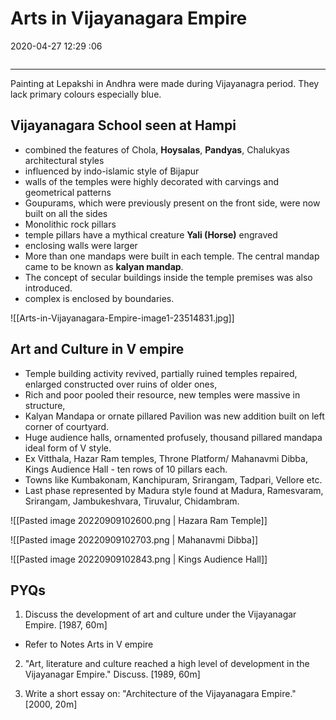 # Arts in Vijayanagara Empire
2020-04-27 12:29 :06

```toc
```
---

 Painting at Lepakshi in Andhra were made during Vijayanagra period. They lack primary colours especially blue.
 
##  Vijayanagara School seen at Hampi 
-   combined the features of Chola, **Hoysalas**, **Pandyas**, Chalukyas architectural styles
-   influenced by indo-islamic style of Bijapur 
-   walls of the temples were highly decorated with carvings and geometrical patterns
-   Goupurams, which were previously present on the front side, were now built on all the sides
-   Monolithic rock pillars
-   temple pillars have a mythical creature **Yali (Horse)** engraved
-   enclosing walls were larger
-   More than one mandaps were built in each temple. The central mandap came to be known as **kalyan mandap**.
-   The concept of secular buildings inside the temple premises was also introduced.
-   complex is enclosed by boundaries.
 
![[Arts-in-Vijayanagara-Empire-image1-23514831.jpg]]
 
## Art and Culture in V empire
-   Temple building activity revived, partially ruined temples repaired, enlarged constructed over ruins of older ones,
-   Rich and poor pooled their resource, new temples were massive in structure,
-   Kalyan Mandapa or ornate pillared Pavilion was new addition built on left corner of courtyard.
-   Huge audience halls, ornamented profusely, thousand pillared mandapa ideal form of V style.
-   Ex Vitthala, Hazar Ram temples, Throne Platform/ Mahanavmi Dibba, Kings Audience Hall - ten rows of 10 pillars each.
-   Towns like Kumbakonam, Kanchipuram, Srirangam, Tadpari, Vellore etc.
-   Last phase represented by Madura style found at Madura, Ramesvaram, Srirangam, Jambukeshvara, Tiruvalur, Chidambram.

![[Pasted image 20220909102600.png | Hazara Ram Temple]]

![[Pasted image 20220909102703.png | Mahanavmi Dibba]]

![[Pasted image 20220909102843.png | Kings Audience Hall]]

## PYQs

1. Discuss the development of art and culture under the Vijayanagar Empire. [1987, 60m]
-   Refer to Notes Arts in V empire
 

2. "Art, literature and culture reached a high level of development in the Vijayanagar Empire." Discuss. [1989, 60m]

3. Write a short essay on: "Architecture of the Vijayanagara Empire." [2000, 20m]